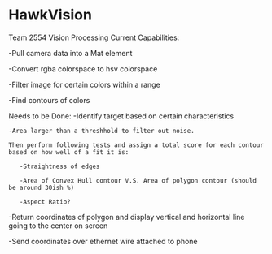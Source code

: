 # HawkVision
Team 2554 Vision Processing
Current Capabilities:

-Pull camera data into a Mat element

-Convert rgba colorspace to hsv colorspace

-Filter image for certain colors within a range

-Find contours of colors

Needs to be Done:
-Identify target based on certain characteristics

    -Area larger than a threshhold to filter out noise.
    
    Then perform following tests and assign a total score for each contour based on how well of a fit it is:
    
       -Straightness of edges
       
       -Area of Convex Hull contour V.S. Area of polygon contour (should be around 30ish %)
       
       -Aspect Ratio?
       
-Return coordinates of polygon and display vertical and horizontal line going to the center on screen

-Send coordinates over ethernet wire attached to phone
